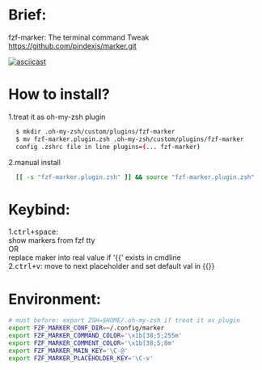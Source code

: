 # Brief:

fzf-marker: The terminal command
Tweak https://github.com/pindexis/marker.git

[![asciicast](https://asciinema.org/a/122370.png)](https://asciinema.org/a/122370)

# How to install?

  1.treat it as oh-my-zsh plugin
  ```sh
    $ mkdir .oh-my-zsh/custom/plugins/fzf-marker
    $ mv fzf-marker.plugin.zsh .oh-my-zsh/custom/plugins/fzf-marker
    config .zshrc file in line plugins=(... fzf-marker)
  ```
  2.manual install
  ```sh
    [[ -s "fzf-marker.plugin.zsh" ]] && source "fzf-marker.plugin.zsh"
  ```

# Keybind:

1.<kbd>ctrl+space</kbd>:  
show markers from fzf tty  
OR  
replace maker into real value if '{{' exists in cmdline  
2.<kbd>ctrl+v</kbd>:     move to next placeholder and set default val in {{}} 

# Environment:

  ```sh
  # must before: export ZSH=$HOME/.oh-my-zsh if treat it as plugin
  export FZF_MARKER_CONF_DIR=~/.config/marker
  export FZF_MARKER_COMMAND_COLOR='\x1b[38;5;255m'
  export FZF_MARKER_COMMENT_COLOR='\x1b[38;5;8m'
  export FZF_MARKER_MAIN_KEY='\C-@'
  export FZF_MARKER_PLACEHOLDER_KEY='\C-v'
  ```

